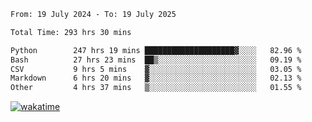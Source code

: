 <!--START_SECTION:waka-->

```txt
From: 19 July 2024 - To: 19 July 2025

Total Time: 293 hrs 30 mins

Python        247 hrs 19 mins ████████████████████▓░░░░   82.96 %
Bash          27 hrs 23 mins  ██▒░░░░░░░░░░░░░░░░░░░░░░   09.19 %
CSV           9 hrs 5 mins    ▓░░░░░░░░░░░░░░░░░░░░░░░░   03.05 %
Markdown      6 hrs 20 mins   ▓░░░░░░░░░░░░░░░░░░░░░░░░   02.13 %
Other         4 hrs 37 mins   ▒░░░░░░░░░░░░░░░░░░░░░░░░   01.55 %
```

<!--END_SECTION:waka-->
[![wakatime](https://wakatime.com/badge/user/5f89a63a-5294-4958-ad30-2b3455e63f2a.svg)](https://wakatime.com/@5f89a63a-5294-4958-ad30-2b3455e63f2a)

